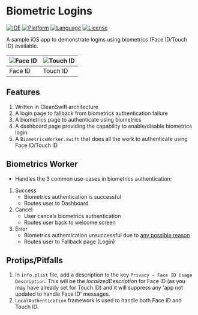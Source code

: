 # Biometric Logins

[![IDE](https://img.shields.io/badge/Xcode-9-blue.svg)](https://developer.apple.com/xcode/)
[![Platform](https://img.shields.io/badge/platform-iOS%2011-green.svg)](https://developer.apple.com/ios/)
[![Language](https://img.shields.io/badge/swift-4-orange.svg)](https://swift.org)
[![License](https://img.shields.io/badge/license-MIT-blue.svg)](LICENSE)

A sample iOS app to demonstrate logins using biometrics (Face ID/Touch ID) available.

| ![Face ID](http://g.recordit.co/mGg3QzPd2m.gif) | ![Touch ID](http://g.recordit.co/nr8sNbN8oe.gif) |
|-------------------------------------------------|--------------------------------------------------|
|                     Face ID                     |                     Touch ID                     |

## Features
1. Written in CleanSwift architecture
1. A login page to fallback from biometrics authentication failure
1. A biometrics page to authenticate using biometrics
1. A dashboard page providing the capability to enable/disable biometrics login
1. A `BiometricsWorker.swift` that does all the work to authenticate using Face ID/Touch ID

## Biometrics Worker
- Handles the 3 common use-cases in biometrics authentication:
 1. Success
    - Biometrics authentication is successful
    - Routes user to Dashboard
 1. Cancel
    - User cancels biometrics authentication
    - Routes user back to welcome screen
 1. Error
    - Biometrics authentication unsuccessful due to [any possible reason](https://developer.apple.com/documentation/localauthentication/laerror.code)
    - Routes user to Fallback page (Login)

## Protips/Pitfalls
1. In `info.plist` file, add a description to the key `Privacy - Face ID Usage Description`. This will be the _localizedDescription_ for Face ID (as you may have already set for Touch ID) and it will suppress any 'app not updated to handle Face ID' messages.
1. `LocalAuthentication` framework is used to handle both Face ID and Touch ID.